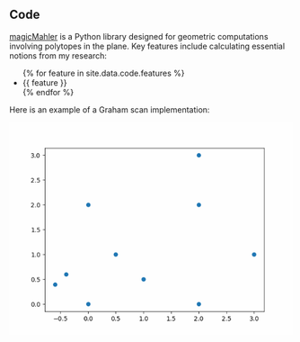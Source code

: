 ## Code

[magicMahler](https://github.com/vmastr/magicMahler) is a Python library designed for geometric computations involving polytopes in the plane. Key features include calculating essential notions from my research:
<ul>
  {% for feature in site.data.code.features %}
    <li>{{ feature }}</li>
  {% endfor %}
</ul>

Here is an example of a Graham scan implementation: 

![Graham Scan](assets/img/graham_scan.gif)